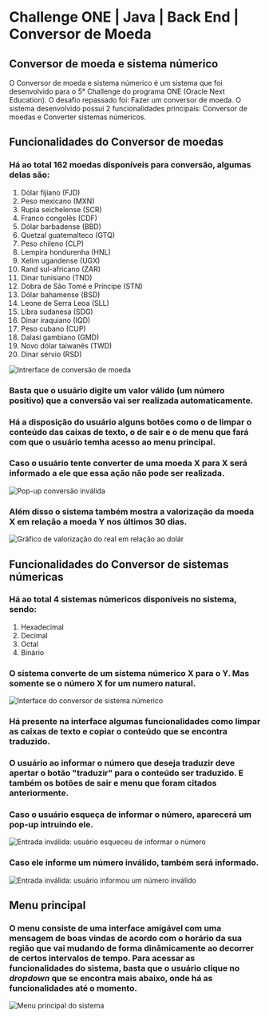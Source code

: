 # Challenge ONE | Java | Back End | Conversor de Moeda

## Conversor de moeda e sistema númerico

O Conversor de moeda e sistema númerico é um sistema que foi desenvolvido para o 5° Challenge do programa ONE (Oracle Next Education). O desafio repassado foi: Fazer um conversor de moeda.
O sistema desenvolvido possui 2 funcionalidades principais: Conversor de moedas e Converter sistemas númericos.

## Funcionalidades do Conversor de moedas
### Há ao total __162__ moedas disponíveis para conversão, algumas delas são:

1. Dólar fijiano (FJD)
2. Peso mexicano (MXN)
3. Rupia seichelense (SCR)
4. Franco congolês (CDF)
5. Dólar barbadense (BBD)
6. Quetzal guatemalteco (GTQ)
7. Peso chileno (CLP)
8. Lempira hondurenha (HNL)
9. Xelim ugandense (UGX)
10. Rand sul-africano (ZAR)
11. Dinar tunisiano (TND)
12. Dobra de São Tomé e Príncipe (STN)
13. Dólar bahamense (BSD)
14. Leone de Serra Leoa (SLL)
15. Libra sudanesa (SDG)
16. Dinar iraquiano (IQD)
17. Peso cubano (CUP)
18. Dalasi gambiano (GMD)
21. Novo dólar taiwanês (TWD)
22. Dinar sérvio (RSD)

![Intrerface de conversão de moeda](https://media.discordapp.net/attachments/1049092226585726979/1066912712136855662/image.png)

### Basta que o usuário digite um valor __válido__ (um número positivo) que a conversão vai ser realizada automaticamente.

### Há a disposição do usuário alguns botões como o de limpar o conteúdo das caixas de texto, o de sair e o de menu que fará com que o usuário temha acesso ao menu principal.

### Caso o usuário tente converter de uma moeda X para X será informado a ele que essa ação não pode ser realizada.

![Pop-up conversão inválida](https://media.discordapp.net/attachments/1049092226585726979/1066913287507292160/image.png)

### Além disso o sistema também mostra a valorização da moeda X em relação a moeda Y nos últimos 30 dias.

![Gráfico de valorização do real em relação ao dolár](https://media.discordapp.net/attachments/1049092226585726979/1066912471706767400/image.png)

## Funcionalidades do Conversor de sistemas númericas

### Há ao total 4 sistemas númericos disponíveis no sistema, sendo:

1. Hexadecimal
2. Decimal
3. Octal
4. Binário

### O sistema converte de um sistema númerico X para o Y. Mas somente se o número X for um numero natural.

![Interface do conversor de sistema númerico](https://media.discordapp.net/attachments/1049092226585726979/1066917081712435290/image.png)

### Há presente na interface algumas funcionalidades como limpar as caixas de texto e copiar o conteúdo que se encontra traduzido.

### O usuário ao informar o número que deseja traduzir deve apertar o botão "traduzir" para o conteúdo ser traduzido. E também os botões de sair e menu que foram citados anteriormente.

### Caso o usuário esqueça de informar o número, aparecerá um pop-up intruindo ele.

![Entrada inválida: usuário esqueceu de informar o número](https://media.discordapp.net/attachments/1049092226585726979/1066921022235885599/image.png)

### Caso ele informe um número inválido, também será informado.

![Entrada inválida: usuário informou um número inválido](https://media.discordapp.net/attachments/1049092226585726979/1066921448955973713/image.png)

## Menu principal

### O menu consiste de uma interface amigável com uma mensagem de boas vindas de acordo com o horário da sua região que vai mudando de forma dinâmicamente ao decorrer de certos intervalos de tempo. Para acessar as funcionalidades do sistema, basta que o usuário clique no _dropdown_ que se encontra mais abaixo, onde há as funcionalidades até o momento. 

![Menu principal do sistema](https://media.discordapp.net/attachments/1049092226585726979/1066919755262468146/image.png)

